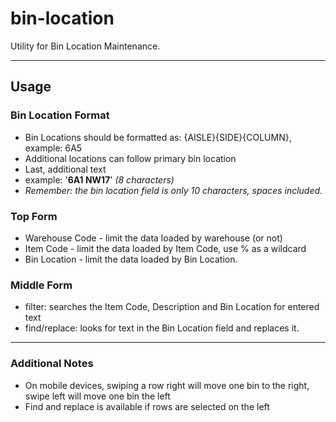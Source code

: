 # bin-location
Utility for Bin Location Maintenance.

---

## Usage

### Bin Location Format
- Bin Locations should be formatted as: {AISLE}{SIDE}{COLUMN}, example: 6A5
- Additional locations can follow primary bin location
- Last, additional text
- example: '**6A1 NW17**' *(8 characters)*
- *Remember: the bin location field is only 10 characters, spaces included.*

### Top Form
- Warehouse Code - limit the data loaded by warehouse (or not)
- Item Code - limit the data loaded by Item Code, use % as a wildcard
- Bin Location - limit the data loaded by Bin Location.

### Middle Form
- filter: searches the Item Code, Description and Bin Location for entered text
- find/replace: looks for text in the Bin Location field and replaces it.

---

### Additional Notes

- On mobile devices, swiping a row right will move one bin to the right, swipe left will move one bin the left
- Find and replace is available if rows are selected on the left


